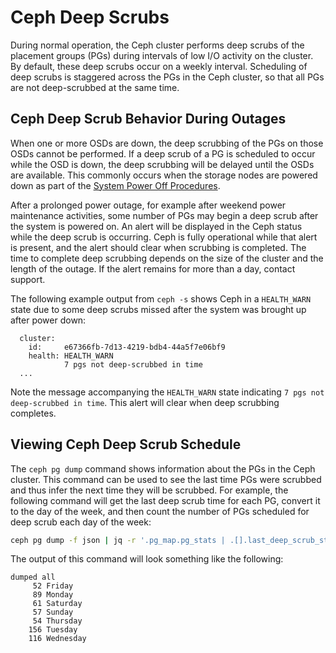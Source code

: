 # Ceph Deep Scrubs

During normal operation, the Ceph cluster performs deep scrubs of the placement groups (PGs) during
intervals of low I/O activity on the cluster. By default, these deep scrubs occur on a weekly
interval. Scheduling of deep scrubs is staggered across the PGs in the Ceph cluster, so that all PGs
are not deep-scrubbed at the same time.

## Ceph Deep Scrub Behavior During Outages

When one or more OSDs are down, the deep scrubbing of the PGs on those OSDs cannot be performed. If a
deep scrub of a PG is scheduled to occur while the OSD is down, the deep scrubbing will be delayed
until the OSDs are available. This commonly occurs when the storage nodes are powered down as part
of the [System Power Off Procedures](../power_management/System_Power_Off_Procedures.md).

After a prolonged power outage, for example after weekend power maintenance activities, some number
of PGs may begin a deep scrub after the system is powered on. An alert will be displayed in the Ceph
status while the deep scrub is occurring. Ceph is fully operational while that alert is present, and
the alert should clear when scrubbing is completed. The time to complete deep scrubbing depends on
the size of the cluster and the length of the outage. If the alert remains for more than a day,
contact support.

The following example output from `ceph -s` shows Ceph in a `HEALTH_WARN` state due to some deep
scrubs missed after the system was brought up after power down:

```text
  cluster:
    id:     e67366fb-7d13-4219-bdb4-44a5f7e06bf9
    health: HEALTH_WARN
            7 pgs not deep-scrubbed in time
  ...
```

Note the message accompanying the `HEALTH_WARN` state indicating `7 pgs not deep-scrubbed in time`.
This alert will clear when deep scrubbing completes.

## Viewing Ceph Deep Scrub Schedule

The `ceph pg dump` command shows information about the PGs in the Ceph cluster. This command can be
used to see the last time PGs were scrubbed and thus infer the next time they will be scrubbed. For
example, the following command will get the last deep scrub time for each PG, convert it to the day
of the week, and then count the number of PGs scheduled for deep scrub each day of the week:

```bash
ceph pg dump -f json | jq -r '.pg_map.pg_stats | .[].last_deep_scrub_stamp' | xargs -n 1 date +%A -d | sort | uniq -c
```

The output of this command will look something like the following:

```text
dumped all
     52 Friday
     89 Monday
     61 Saturday
     57 Sunday
     54 Thursday
    156 Tuesday
    116 Wednesday
```
